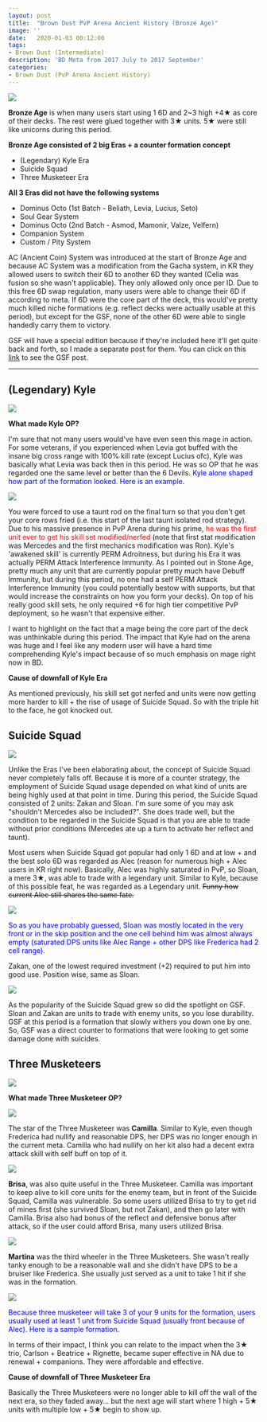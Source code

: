 ```yaml
---
layout: post
title:  "Brown Dust PvP Arena Ancient History (Bronze Age)"
image: ''
date:   2020-01-03 00:12:00
tags:
- Brown Dust (Intermediate)
description: 'BD Meta from 2017 July to 2017 September'
categories:
- Brown Dust (PvP Arena Ancient History)
---
```


<img src="../uploads/bd-pvp-arena-ancient-history-banner.png">

**Bronze Age** is when many users start using 1 6D and 2~3 high +4★ as core of their decks. The rest were glued together with 3★ units. 5★ were still like unicorns during this period.

**Bronze Age consisted of 2 big Eras + a counter formation concept**

* (Legendary) Kyle Era
* Suicide Squad
* Three Musketeer Era

**All 3 Eras did not have the following systems**

* Dominus Octo (1st Batch - Beliath, Levia, Lucius, Seto)
* Soul Gear System
* Dominus Octo (2nd Batch - Asmod, Mamonir, Valze, Velfern)
* Companion System
* Custom / Pity System

AC (Ancient Coin) System was introduced at the start of Bronze Age and because AC System was a modification from the Gacha system, in KR they allowed users to switch their 6D to another 6D they wanted (Celia was fusion so she wasn't applicable). They only allowed only once per ID. Due to this free 6D swap regulation, many users were able to change their 6D if according to meta. If 6D were the core part of the deck, this would've pretty much killed niche formations (e.g. reflect decks were actually usable at this period), but except for the GSF, none of the other 6D were able to single handedly carry them to victory.

GSF will have a special edition because if they're included here it'll get quite back and forth, so I made a separate post for them. You can click on this [link]() to see the GSF post.

---

## (Legendary) Kyle

<img src="../uploads/bd-pvp-arena-ancient-history-kyle.png">

**What made Kyle OP?**

I'm sure that not many users would've have even seen this mage in action. For some veterans, if you experienced when Levia got buffed with the insane big cross range with 100% kill rate (except Lucius ofc), Kyle was basically what Levia was back then in this period. He was so OP that he was regarded one the same level or better than the 6 Devils. <span style="color:blue">Kyle alone shaped how part of the formation looked. Here is an example.</span>

<img src="../uploads/bd-pvp-arena-ancient-history-kyle-formation.png">

You were forced to use a taunt rod on the final turn so that you don't get your core rows fried (i.e. this start of the last taunt isolated rod strategy). Due to his massive presence in PvP Arena during his prime, <span style="color:red">he was the first unit ever to get his skill set modified/nerfed</span> (note that first stat modification was Mercedes and the first mechanics modification was Ron). Kyle's 'awakened skill' is currently PERM Adroitness, but during his Era it was actually PERM Attack Interference Immunity. As I pointed out in Stone Age, pretty much any unit that are currently popular pretty much have Debuff Immunity, but during this period, no one had a self PERM Attack Interference Immunity (you could potentially bestow with supports, but that would increase the constraints on how you form your decks). On top of his really good skill sets, he only required +6 for high tier competitive PvP deployment, so he wasn't that expensive either.

>
I want to highlight on the fact that a mage being the core part of the deck was unthinkable during this period. The impact that Kyle had on the arena was huge and I feel like any modern user will have a hard time comprehending Kyle's impact because of so much emphasis on mage right now in BD.
>

**Cause of downfall of Kyle Era**

As mentioned previously, his skill set got nerfed and units were now getting more harder to kill + the rise of usage of Suicide Squad. So with the triple hit to the face, he got knocked out.

## Suicide Squad

<img src="../uploads/bd-pvp-arena-ancient-history-ss.png">

Unlike the Eras I've been elaborating about, the concept of Suicide Squad never completely falls off. Because it is more of a counter strategy, the employment of Suicide Squad usage depended on what kind of units are being highly used at that point in time. During this period, the Suicide Squad consisted of 2 units: Zakan and Sloan. I'm sure some of you may ask "shouldn't Mercedes also be included?". She does trade well, but the condition to be regarded in the Suicide Squad is that you are able to trade without prior conditions (Mercedes ate up a turn to activate her reflect and taunt).

Most users when Suicide Squad got popular had only 1 6D and at low + and the best solo 6D was regarded as Alec (reason for numerous high + Alec users in KR right now). Basically, Alec was highly saturated in PvP, so Sloan, a mere 3★, was able to trade with a legendary unit. Similar to Kyle, because of this possible feat, he was regarded as a Legendary unit. ~~Funny how current Alec still shares the same fate.~~

<img src="../uploads/bd-pvp-arena-ancient-history-aleclul.gif">

<span style="color:blue">So as you have probably guessed, Sloan was mostly located in the very front or in the skip position and the one cell behind him was almost always empty (saturated DPS units like Alec Range + other DPS like Frederica had 2 cell range).

Zakan, one of the lowest required investment (+2) required to put him into good use. Position wise, same as Sloan.</span>

<img src="../uploads/bd-pvp-arena-ancient-history-suicide-formation.jpg">

As the popularity of the Suicide Squad grew so did the spotlight on GSF. Sloan and Zakan are units to trade with enemy units, so you lose durability. GSF at this period is a formation that slowly withers you down one by one. So, GSF was a direct counter to formations that were looking to get some damage done with suicides.

## Three Musketeers

<img src="../uploads/bd-pvp-arena-ancient-history-3musk-banner.jpg">

**What made Three Musketeer OP?**

<img src="../uploads/bd-pvp-arena-ancient-history-camilla.jpg">

The star of the Three Musketeer was **Camilla**. Similar to Kyle, even though Frederica had nullify and reasonable DPS, her DPS was no longer enough in the current meta. Camilla who had nullify on her kit also had a decent extra attack skill with self buff on top of it.

<img src="../uploads/bd-pvp-arena-ancient-history-brisa.jpg">

**Brisa**, was also quite useful in the Three Musketeer. Camilla was important to keep alive to kill core units for the enemy team, but in front of the Suicide Squad, Camilla was vulnerable. So some users utilized Brisa to try to get rid of mines first (she survived Sloan, but not Zakan), and then go later with Camilla. Brisa also had bonus of the reflect and defensive bonus after attack, so if the user could afford Brisa, many users utilized Brisa.

<img src="../uploads/bd-pvp-arena-ancient-history-martina.jpg">

**Martina** was the third wheeler in the Three Musketeers. She wasn't really tanky enough to be a reasonable wall and she didn't have DPS to be a bruiser like Frederica. She usually just served as a unit to take 1 hit if she was in the formation.

<img src="../uploads/bd-pvp-arena-ancient-history-jirobo.PNG">

<span style="color:blue">Because three musketeer will take 3 of your 9 units for the formation, users usually used at least 1 unit from Suicide Squad (usually front because of Alec). Here is a sample formation.</span>

In terms of their impact, I think you can relate to the impact when the 3★ trio, Carlson + Beatrice + Rignette, became super effective in NA due to renewal + companions. They were affordable and effective.

**Cause of downfall of Three Musketeer Era**

Basically the Three Musketeers were no longer able to kill off the wall of the next era, so they faded away... but the next age will start where 1 high + 5★ units with multiple low + 5★ begin to show up.
